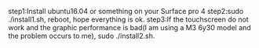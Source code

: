 step1:Install ubuntu16.04 or something on your Surface pro 4
step2:sudo ./install1.sh, reboot, hope everything is ok.
step3:If the touchscreen do not work and the graphic performance is bad(I am using a M3 6y30 model and the problem occurs to me), sudo ./install2.sh.
